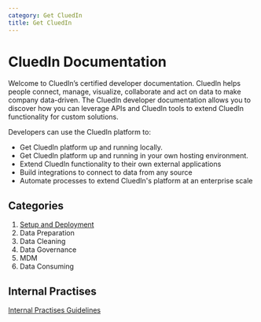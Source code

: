 ```yaml
---
category: Get CluedIn
title: Get CluedIn
---
```


# CluedIn Documentation

Welcome to CluedIn’s certified developer documentation. CluedIn helps people connect, manage, visualize, collaborate and act on data to make company data-driven. The CluedIn developer documentation allows you to discover how you can leverage APIs and CluedIn tools to extend CluedIn functionality for custom solutions.

Developers can use the CluedIn platform to:

- Get CluedIn platform up and running locally.
- Get CluedIn platform up and running in your own hosting environment.
- Extend CluedIn functionality to their own external applications
- Build integrations to connect to data from any source
- Automate processes to extend CluedIn's platform at an enterprise scale

## Categories

1. [Setup and Deployment](./1-Setup-Deployment/index.md)
2. Data Preparation
3. Data Cleaning
4. Data Governance
5. MDM
6. Data Consuming

## Internal Practises

[Internal Practises Guidelines](./Z-Internal/README/)
